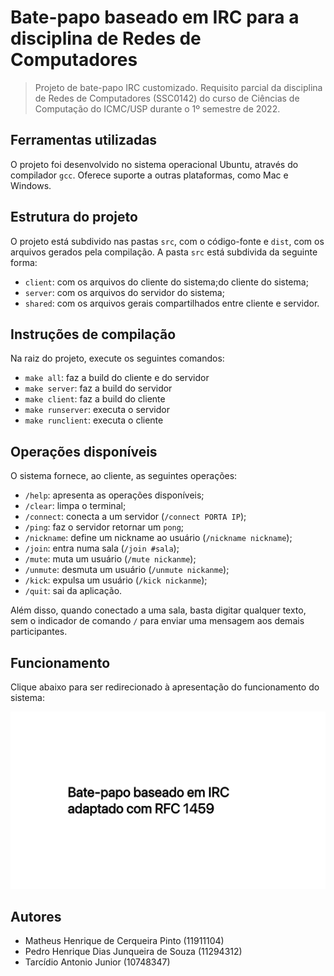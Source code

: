 # Bate-papo baseado em IRC para a disciplina de Redes de Computadores

> Projeto de bate-papo IRC customizado. Requisito parcial da disciplina de Redes de Computadores (SSC0142) do curso de Ciências de Computação do ICMC/USP durante o 1º semestre de 2022.

## Ferramentas utilizadas

O projeto foi desenvolvido no sistema operacional Ubuntu, através do compilador `gcc`. Oferece suporte a outras plataformas, como Mac e Windows.

## Estrutura do projeto

O projeto está subdivido nas pastas `src`, com o código-fonte e `dist`, com os arquivos gerados pela compilação. A pasta `src` está subdivida da seguinte forma:

- `client`: com os arquivos do cliente do sistema;do cliente do sistema;
- `server`: com os arquivos do servidor do sistema;
- `shared`: com os arquivos gerais compartilhados entre cliente e servidor.

## Instruções de compilação

Na raiz do projeto, execute os seguintes comandos:

- `make all`: faz a build do cliente e do servidor
- `make server`: faz a build do servidor
- `make client`: faz a build do cliente
- `make runserver`: executa o servidor
- `make runclient`: executa o cliente

## Operações disponíveis

O sistema fornece, ao cliente, as seguintes operações:

- `/help`: apresenta as operações disponíveis;
- `/clear`: limpa o terminal;
- `/connect`: conecta a um servidor (`/connect PORTA IP`);
- `/ping`: faz o servidor retornar um `pong`;
- `/nickname`: define um nickname ao usuário (`/nickname nickname`);
- `/join`: entra numa sala (`/join #sala`);
- `/mute`: muta um usuário (`/mute nickanme`);
- `/unmute`: desmuta um usuário (`/unmute nickanme`);
- `/kick`: expulsa um usuário (`/kick nickanme`);
- `/quit`: sai da aplicação.

Além disso, quando conectado a uma sala, basta digitar qualquer texto, sem o indicador de comando `/` para enviar uma mensagem aos demais participantes.

## Funcionamento

Clique abaixo para ser redirecionado à apresentação do funcionamento do sistema:

<p align="center">
  <a href="https://youtu.be/XpZ4AN1XwRo"><img src="images/thumb.png" width=800/></a>
</p>

## Autores

- Matheus Henrique de Cerqueira Pinto (11911104)
- Pedro Henrique Dias Junqueira de Souza (11294312)
- Tarcídio Antonio Junior (10748347)
